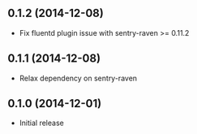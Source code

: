 ## 0.1.2 (2014-12-08)
- Fix fluentd plugin issue with sentry-raven >= 0.11.2

## 0.1.1 (2014-12-08)
- Relax dependency on sentry-raven

## 0.1.0 (2014-12-01)
- Initial release
